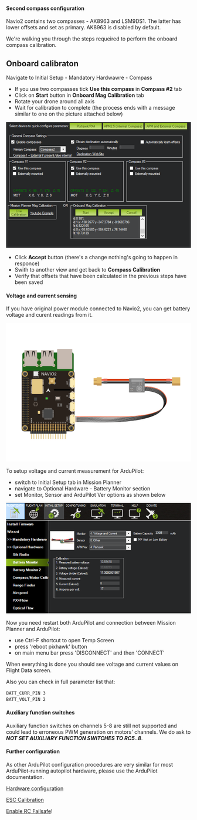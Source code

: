 #### Second compass configuration

Navio2 contains two compasses - AK8963 and LSM9DS1. The latter has lower offsets and set as primary.
AK8963 is disabled by default.  

We're walking you through the steps requeired to perform the onboard compass calibration. 

## Onboard calibraton

Navigate to Initial Setup - Mandatory Hardwawre - Compass

- If you use two compasses tick **Use this compass** in **Compass #2** tab
- Click on **Start** button in **Onboard Mag Calibration** tab
- Rotate your drone around all axis
- Wait for calibration to complete (the process ends with a message similar to one on the picture attached below)

![compass-onboard-calibration](img/compass-onboard-calibration.png)

- Click **Accept** button (there's a change nothing's going to happen in responce)
- Swith to another view and get back to **Compass Calibration**
- Verify that offsets that have been calculated in the previous steps have been saved

#### Voltage and current sensing

If you have original power module connected to Navio2, you can get battery voltage and curent readings from it.

![PM](img/navio2-power-module.png)

To setup voltage and current measurement for ArduPilot:

- switch to Initial Setup tab in Mission Planner
- navigate to Optional Hardware - Battery Monitor section
- set Monitor, Sensor and ArduPilot Ver options as shown below

![BatteryMonitor](img/mp-battery-monitor.png)

Now you need restart both ArduPilot and connection between Mission Planner and ArduPilot:

- use Ctrl-F shortcut to open Temp Screen
- press 'reboot pixhawk' button
- on main menu bar press 'DISCONNECT' and then 'CONNECT'

When everything is done you should see voltage and current values on Flight Data screen. 

Also you can check in full parameter list that:

```bash
BATT_CURR_PIN 3
BATT_VOLT_PIN 2
```

#### Auxiliary function switches

Auxiliary function switches on channels 5-8 are still not supported and could lead to erroneous PWM generation on motors' channels.
We do ask to ***NOT SET AUXILIARY FUNCTION SWITCHES TO RC5..8***.

#### Further configuration

As other ArduPilot configuration procedures are very similar for most ArduPilot-running autopilot hardware, please use the ArduPilot documentation.

[Hardware configuration](http://ardupilot.org/copter/docs/configuring-hardware.html)

[ESC Calibration](http://ardupilot.org/copter/docs/esc-calibration.html)

[Enable RC Failsafe](http://ardupilot.org/copter/docs/radio-failsafe.html)!
